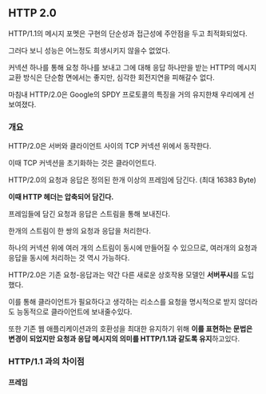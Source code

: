 ## HTTP 2.0

HTTP/1.1의 메시지 포멧은 구현의 단순성과 접근성에 주안점을 두고 최적화되었다.

그러다 보니 성능은 어느정도 희생시키지 않을수 없었다.

커넥션 하나를 통해 요청 하나를 보내고 그에 대해 응답 하나만을 받는 HTTP의 메시지 교환 방식은 단순함 면에서는 좋지만, 심각한 회전지연을 피해갈수 없다.

마침내 HTTP/2.0은 Google의 SPDY 프로토콜의 특징을 거의 유지한채 우리에게 선보여졌다.



### 개요

HTTP/2.0은 서버와 클라이언트 사이의 TCP 커넥션 위에서 동작한다.

이때 TCP 커넥션을 초기화하는 것은 클라이언트다.

HTTP/2.0의 요청과 응답은 정의된 한개 이상의 프레임에 담긴다. (최대 16383 Byte)

**이때 HTTP 헤더는 압축되어 담긴다.**

프레임들에 담긴 요청과 응답은 스트림을 통해 보내진다.

한개의 스트림이 한 쌍의 요청과 응답을 처리한다.

하나의 커넥션 위에 여러 개의 스트림이 동시에 만들어질 수 있으므로, 여러개의 요청과 응답을 동시에 처리하는 것 역시 가능하다.

HTTP/2.0은 기존 요청-응답과는 약간 다른 새로운 상호작용 모델인 **서버푸시**를 도입했다.

이를 통해 클라이언트가 필요하다고 생각하는 리소스를 요청을 명시적으로 받지 않더라도 능동적으로 클라이언트에 보내줄수있다.



또한 기존 웹 애플리케이션과의 호환성을 최대한 유지하기 위해 **이를 표현하는 문법은 변경이 되었지만 요청과 응답 메시지의 의미를 HTTP/1.1과 같도록 유지**하고있다.



### HTTP/1.1 과의 차이점

#### 프레임

